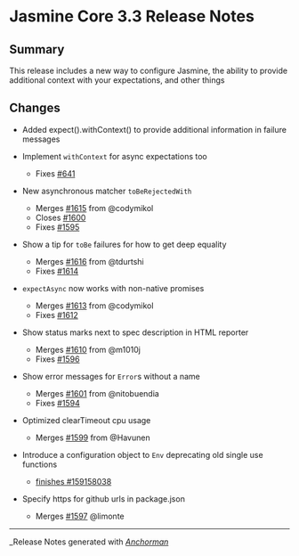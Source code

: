 # Jasmine Core 3.3 Release Notes

## Summary

This release includes a new way to configure Jasmine, the ability to provide additional
context with your expectations, and other things

## Changes

* Added expect().withContext() to provide additional information in failure messages
* Implement `withContext` for async expectations too
  - Fixes [#641](https://github.com/jasmine/jasmine/issues/641)

* New asynchronous matcher `toBeRejectedWith`
  - Merges [#1615](https://github.com/jasmine/jasmine/issues/1615) from @codymikol
  - Closes [#1600](https://github.com/jasmine/jasmine/issues/1600)
  - Fixes [#1595](https://github.com/jasmine/jasmine/issues/1595)

* Show a tip for `toBe` failures for how to get deep equality
  - Merges [#1616](https://github.com/jasmine/jasmine/issues/1616) from @tdurtshi
  - Fixes [#1614](https://github.com/jasmine/jasmine/issues/1614)

* `expectAsync` now works with non-native promises
  - Merges [#1613](https://github.com/jasmine/jasmine/issues/1613) from @codymikol
  - Fixes [#1612](https://github.com/jasmine/jasmine/issues/1612)


* Show status marks next to spec description in HTML reporter
  - Merges [#1610](https://github.com/jasmine/jasmine/issues/1610) from @m1010j
  - Fixes [#1596](https://github.com/jasmine/jasmine/issues/1596)

* Show error messages for `Error`s without a name
  - Merges [#1601](https://github.com/jasmine/jasmine/issues/1601) from @nitobuendia
  - Fixes [#1594](https://github.com/jasmine/jasmine/issues/1594)

* Optimized clearTimeout cpu usage
  - Merges [#1599](https://github.com/jasmine/jasmine/issues/1599) from @Havunen

* Introduce a configuration object to `Env` deprecating old single use functions
  - [finishes #159158038](http://www.pivotaltracker.com/story/159158038)

* Specify https for github urls in package.json
  - Merges [#1597](https://github.com/jasmine/jasmine/issues/1597) @limonte

------

_Release Notes generated with _[Anchorman](http://github.com/infews/anchorman)_
